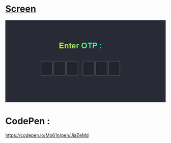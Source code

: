 # [Screen](https://github.com/Mo61n/otp-code)

<img src="Screen/screen.png" width="700px"  >

# CodePen :
https://codepen.io/Mo61n/pen/JjaZeMd
